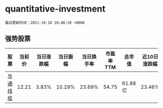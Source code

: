 # quantitative-investment

`最后更新时间：2021-10-18 10:48:28 +0800`

## 强势股票

|股票|当前价|当日涨跌幅|当日振幅|当日换手率|市盈率TTM|总市值|近10日涨跌幅|
|----|----|----|----|----|----|----|----|
|[华通线缆](https://xueqiu.com/S/SH605196)|12.21|3.83%|10.29%|23.69%|54.75|61.88亿|23.46%|
